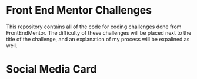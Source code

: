 # Front End Mentor Challenges
This repository contains all of the code for coding challenges done from FrontEndMentor. The 
difficulty of these challenges will be placed next to the title of the challenge, and an explanation
of my process will be expalined as well. 

# Social Media Card

